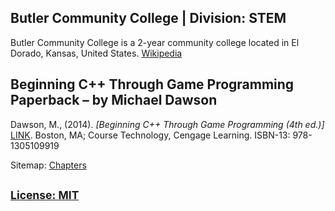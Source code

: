 ## Butler Community College | Division: STEM
Butler Community College is a 2-year community college located in El Dorado, Kansas, United States. [Wikipedia](https://en.wikipedia.org/wiki/Butler_Community_College)

## Beginning C++ Through Game Programming Paperback – by Michael Dawson 
Dawson, M., (2014). _[Beginning C++ Through Game Programming (4th ed.)]_ [LINK](http://a.co/gV4Trn1). Boston, MA; Course Technology, Cengage Learning.  ISBN-13: 978-1305109919

Sitemap: [Chapters](https://github.com/makavaile/Butler/tree/master/Book%20cpp%20Programs)

## <sup>[License: MIT](https://opensource.org/licenses/MIT)</sup>
